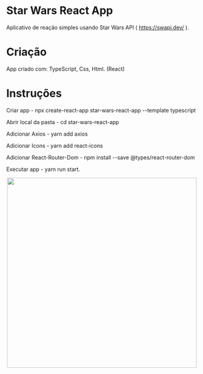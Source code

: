 # Star Wars React App

Aplicativo de reação simples usando Star Wars API ( https://swapi.dev/ ).

# Criação

App criado com: TypeScript, Css, Html. (React)

# Instruções

<div>
<p>Criar app - npx create-react-app star-wars-react-app --template typescript</p>
<p>Abrir local da pasta - cd star-wars-react-app</p>
<p>Adicionar Axios - yarn add axios</p>
<p>Adicionar Icons - yarn add react-icons</p>
<p>Adicionar React-Router-Dom - npm install --save @types/react-router-dom</p>
<p>Executar app - yarn run start.</p>
</div>

<p align="center">
<img src="/Star-Wars" width="500px" >
</p>
